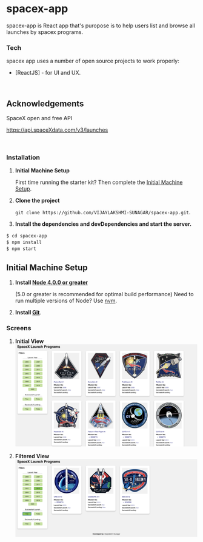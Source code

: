 # spacex-app


spacex-app is React app that's puropose is to help users list and browse all launches by spacex programs.


### Tech

spacex app uses a number of open source projects to work properly:

* [ReactJS] - for UI and UX.

<br>

## Acknowledgements
SpaceX open and free API  

https://api.spaceXdata.com/v3/launches

<br>

### Installation

1. **Initial Machine Setup**

    First time running the starter kit? Then complete the [Initial Machine Setup](#initial-machine-setup).

2. **Clone the project**

    `git clone https://github.com/VIJAYLAKSHMI-SUNAGAR/spacex-app.git`.

3. **Install the dependencies and devDependencies and start the server.**

```sh
$ cd spacex-app
$ npm install
$ npm start
```

## Initial Machine Setup

1. **Install [Node 4.0.0 or greater](https://nodejs.org)**

    (5.0 or greater is recommended for optimal build performance)
    Need to run multiple versions of Node? Use [nvm](https://github.com/creationix/nvm).

2. **Install [Git](https://git-scm.com/downloads)**.

### Screens

1. **Initial View**
![alt text](https://github.com/VIJAYLAKSHMI-SUNAGAR/spacex-app/blob/master/src/screens/Full_view.png?raw=true)


1. **Filtered View**
![alt text](https://github.com/VIJAYLAKSHMI-SUNAGAR/spacex-app/blob/master/src/screens/filter_applied.png?raw=true)
